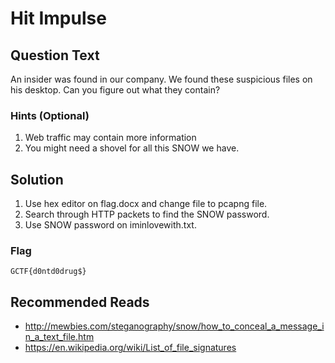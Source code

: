 # Hit Impulse

## Question Text

An insider was found in our company. We found these suspicious files on his desktop. Can you figure out what they contain?

### Hints (Optional)
1. Web traffic may contain more information
2. You might need a shovel for all this SNOW we have.

## Solution
1. Use hex editor on flag.docx and change file to pcapng file.
2. Search through HTTP packets to find the SNOW password.
3. Use SNOW password on iminlovewith.txt.

### Flag
`GCTF{d0ntd0drug$}`

## Recommended Reads
* http://mewbies.com/steganography/snow/how_to_conceal_a_message_in_a_text_file.htm
* https://en.wikipedia.org/wiki/List_of_file_signatures